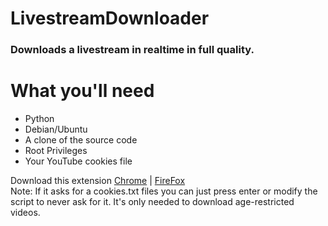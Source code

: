 # LivestreamDownloader
### Downloads a livestream in realtime in full quality.
# What you'll need
- Python
- Debian/Ubuntu
- A clone of the source code
- Root Privileges
- Your YouTube cookies file

Download this extension [Chrome](https://chrome.google.com/webstore/detail/get-cookiestxt/bgaddhkoddajcdgocldbbfleckgcbcid?hl=en) | [FireFox](https://addons.mozilla.org/en-US/firefox/addon/cookies-txt/) <br> Note: If it asks for a cookies.txt files you can just press enter or modify the script to never ask for it. It's only needed to download age-restricted videos.
